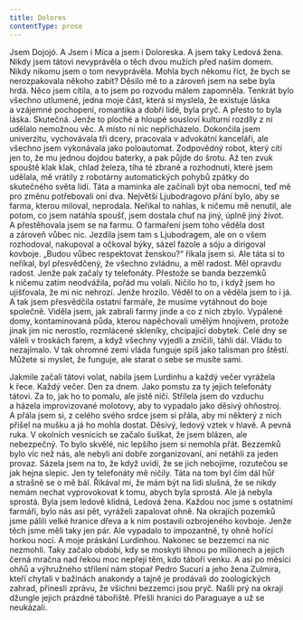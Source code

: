 ```yaml
---
title: Dolores
contentType: prose
---
```


Jsem Dojojó. A Jsem i Míca a jsem i Doloreska. A jsem taky Ledová žena. Nikdy jsem tátovi nevyprávěla o těch dvou mužích před naším domem. Nikdy nikomu jsem o tom nevyprávěla. Mohla bych někomu říct, že bych se nerozpakovala někoho zabít? Děsilo mě to a zároveň jsem na sebe byla hrdá. Něco jsem cítila, a to jsem po rozvodu málem zapomněla. Tenkrát bylo všechno utlumené, jedna moje část, která si myslela, že existuje láska a vzájemné pochopení, romantika a dobří lidé, byla pryč. A přesto to byla láska. Skutečná. Jenže to ploché a hloupé sousloví kulturní rozdíly z ní udělalo nemožnou věc. A místo ní nic nepřicházelo. Dokončila jsem univerzitu, vychovávala tři dcery, pracovala v advokátní kanceláři, ale všechno jsem vykonávala jako poloautomat. Zodpovědný robot, který cítí jen to, že mu jednou dojdou baterky, a pak půjde do šrotu. Až ten zvuk spouště klak klak, chlad železa, tíha té zbraně a rozhodnutí, které jsem udělala, mě vrátily z robotárny automatických pohybů zpátky do skutečného světa lidí. Táta a maminka ale začínali být oba nemocní, teď mě pro změnu potřebovali oni dva. Největší Ljubo­dragovo přání bylo, aby se farma, kterou miloval, neprodala. Neříkal to nahlas, k ničemu mě nenutil, ale potom, co jsem natáhla spoušť, jsem dostala chuť na jiný, úplně jiný život. A přestěhovala jsem se na farmu. O farmaření jsem toho věděla dost a zároveň vůbec nic. Jezdila jsem tam s Ljubodragem, ale on o všem rozhodoval, nakupoval a očkoval býky, sázel fazole a sóju a dirigoval kovboje. „Budou vůbec respektovat ženskou?“ říkala jsem si. Ale táta si to neříkal, byl přesvědčený, že všechno zvládnu, a měl radost. Měl opravdu radost. Jenže pak začaly ty telefonáty. Přestože se banda bezzemků k ničemu zatím neodvážila, pořád mu volali. Ničilo ho to, i když jsem ho ujišťovala, že mi nic nehrozí. Jenže hrozilo. Věděl to on a věděla jsem to i já. A tak jsem přesvědčila ostatní farmáře, že musíme vytáhnout do boje společně. Viděla jsem, jak zabrali farmy jinde a co z nich zbylo. Vypálené domy, kontaminovaná půda, kterou napěchovali umělým hnojivem, protože jinak jim nic nerostlo, rozmlácené skleníky, chcípající dobytek. Celé dny se váleli v troskách farem, a když všechny vyjedli a zničili, táhli dál. Vládu to nezajímalo. V tak ohromné zemi vláda funguje spíš jako talisman pro štěstí. Můžete si myslet, že funguje, ale starat o sebe se musíte sami.

Jakmile začali tátovi volat, nabila jsem Lurdinhu a každý večer vyrážela k řece. Každý večer. Den za dnem. Jako pomstu za ty jejich telefonáty tátovi. Za to, jak ho to pomalu, ale jistě ničí. Střílela jsem do vzduchu a házela improvizované molotovy, aby to vypadalo jako děsivý ohňostroj. A přála jsem si, z celého svého srdce jsem si přála, aby mi některý z nich přišel na mušku a já ho mohla dostat. Děsivý, ledový vztek v hlavě. A pevná ruka. V okolních vesnicích se začalo šuškat, že jsem blázen, ale nebezpečný. To bylo skvělé, nic lepšího jsem si nemohla přát. Bezzemků bylo víc než nás, ale nebyli ani dobře zorganizovaní, ani netáhli za jeden provaz. Sázela jsem na to, že když uvidí, že se jich nebojíme, rozutečou se jak hejna slepic. Jen ty telefonáty mě ničily. Táta na tom byl čím dál hůř a strašně se o mě bál. Říkával mi, že mám být na lidi slušná, že se nikdy nemám nechat vyprovokovat k tomu, abych byla sprostá. Ale já nebyla sprostá. Byla jsem ledově klidná, Ledová žena. Každou noc jsme s ostatními farmáři, bylo nás asi pět, vyráželi zapalovat ohně. Na okrajích pozemků jsme pálili velké hranice dřeva a k nim postavili ozbrojeného kovboje. Jenže těch jsme měli taky jen pár. Ale vypadalo to impozantně, ty ohně hořící horkou nocí. A moje práskání Lurdinhou. Nakonec se bezzemci na nic nezmohli. Taky začalo období, kdy se moskyti líhnou po milionech a jejich černá mračna nad řekou moc nepřejí těm, kdo táboří venku. A asi po měsíci ohňů a výhružného střílení nám stopař Pedro Sucurí a jeho žena Zulmira, kteří chytali v bažinách anakondy a tajně je prodávali do zoologických zahrad, přinesli zprávu, že všichni bezzemci jsou pryč. Našli prý na okraji džungle jejich prázdné tábořiště. Přešli hranici do Paraguaye a už se neukázali.
